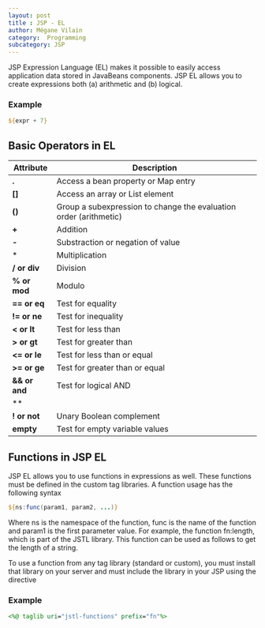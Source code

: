 ```yaml
---
layout: post
title : JSP - EL
author: Mégane Vilain
category:  Programming
subcategory: JSP
---
```


JSP Expression Language (EL) makes it possible to easily access application data stored in JavaBeans components. JSP EL allows you to create expressions both (a) arithmetic and (b) logical.

### Example
```jsp
${expr + 7}
```

## Basic Operators in EL

|Attribute|Description|
|--|--|
|**.**|Access a bean property or Map entry|
|**[]**|Access an array or List element
|**()**|Group a subexpression to change the evaluation order (arithmetic)|
|**+**|Addition|
|**-**|Substraction or negation of value|
|*|Multiplication|
|**/ or div**|Division
|**% or mod**|Modulo
|**== or eq**|Test for equality
|**!= or ne**|Test for inequality
|**< or lt**|Test for less than
|**> or gt**|Test for greater than
|**<= or le**|Test for less than or equal
|**>= or ge**|Test for greater than or equal
|**&& or and**|Test for logical AND
|**|| or or**|Test for logical OR
|**! or not**|Unary Boolean complement
|**empty**|Test for empty variable values

## Functions in JSP EL

JSP EL allows you to use functions in expressions as well. These functions must be defined in the custom tag libraries.
A function usage has the following syntax 
```jsp
${ns:func(param1, param2, ...)}
```
Where ns is the namespace of the function, func is the name of the function and param1 is the first parameter value. For example, the function fn:length, which is part of the JSTL library. This function can be used as follows to get the length of a string.

To use a function from any tag library (standard or custom), you must install that library on your server and must include the library in your JSP using the <taglib> directive

### Example
```jsp
<%@ taglib uri="jstl-functions" prefix="fn"%>
```

